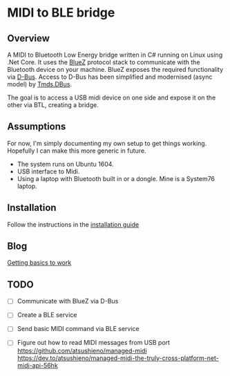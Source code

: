 # MIDI to BLE bridge
## Overview
A MIDI to Bluetooth Low Energy bridge written in C# running on Linux using .Net Core.
It uses the [BlueZ](www.bluez.org) protocol stack to communicate with the Bluetooth device on your machine.
BlueZ exposes the required functionality via [D-Bus](https://www.freedesktop.org/wiki/Software/dbus/).
Access to D-Bus has been simplified and modernised (async model) by [Tmds.DBus](https://github.com/tmds/Tmds.DBus).

The goal is to access a USB midi device on one side and expose it on the other via BTL, creating a bridge.

## Assumptions
For now, I'm simply documenting my own setup to get things working. Hopefully I can make this more generic in future.
* The system runs on Ubuntu 1604.
* USB interface to Midi.
* Using a laptop with Bluetooth built in or a dongle. Mine is a System76 laptop.

## Installation
Follow the instructions in the [installation guide](install.md)

## Blog

[Getting basics to work](blog/001-getting-anything-to-work.md)

## TODO
- [ ] Communicate with BlueZ via D-Bus
- [ ] Create a BLE service
- [ ] Send basic MIDI command via BLE service
- [ ] Figure out how to read MIDI messages from USB port
      https://github.com/atsushieno/managed-midi
      https://dev.to/atsushieno/managed-midi-the-truly-cross-platform-net-midi-api-56hk





